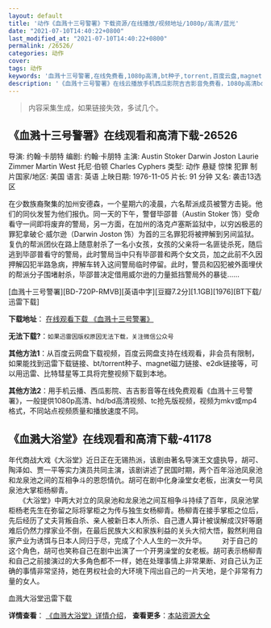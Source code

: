```yaml
---
layout: default
title: '动作《血溅十三号警署》下载资源/在线播放/视频地址/1080p/高清/蓝光'
date: "2021-07-10T14:40:22+0800"
last_modified_at: "2021-07-10T14:40:22+0800"
permalink: /26526/
categories: 动作
cover:
tags: 动作
keywords: '血溅十三号警署,在线免费看,1080p高清,bt种子,torrent,百度云盘,magnet,磁力链,迅雷下载资源'
description: '《血溅十三号警署》在线云播放手机西瓜影院吉吉影音免费看，1080p高清bd/hd未删减完整版和tc抢先枪版，mkv/mp4格式，附带bt/torrent种子、magnet/磁力链、百度云盘、网盘资源迅雷下载链接'
---
```


>内容采集生成，如果链接失效，多试几个。


## 《血溅十三号警署》在线观看和高清下载-26526

导演: 约翰·卡朋特 编剧: 约翰·卡朋特 主演: Austin Stoker Darwin Joston Laurie Zimmer Martin West 托尼·伯顿 Charles Cyphers 类型: 动作 悬疑 惊悚 犯罪 制片国家/地区: 美国 语言: 英语 上映日期: 1976-11-05 片长: 91 分钟 又名: 袭击13选区

在少数族裔聚集的加州安德森，一个星期六的凌晨，六名帮派成员被警方击毙。他们的同伙发誓为他们报仇。同一天的下午，警督毕邵普（Austin Stoker 饰）受命看守一间即将废弃的警局，另一方面，在加州的洛克卢塞斯监狱中，以穷凶极恶的罪犯拿破仑·威尔逊（Darwin Joston 饰）为首的三名罪犯将被押解到另间监狱。复仇的帮派团伙在路上随意射杀了一名小女孩，女孩的父亲将一名匪徒杀死，随后逃到毕邵普看守的警局，此时警局当中只有毕邵普和两个女文员，加之此前不久因押解囚犯半路急病，押解车转入这间警局临时停留。此时，警员和囚犯被外面埋伏的帮派分子围堵射杀，毕邵普决定借用威尔逊的力量抵挡警局外的暴徒……


[血溅十三号警署][BD-720P-RMVB][英语中字][豆瓣7.2分][1.1GB][1976][BT下载/迅雷下载]

**下载地址**： [在线观看下载 《血溅十三号警署》](https://www.btdx8.com/torrent/assault_on_precinct_13_1976.html) 


**无法下载?**：`如果迅雷因版权原因无法下载，关注微信公众号 `

**其他方法1**：从百度云网盘下载视频，百度云网盘支持在线观看，非会员有限制，如果能找到迅雷下载链接、bt/torrent种子、magnet磁力链接、e2dk链接等，可以用迅雷、比特彗星等工具将完整视频下载到本地。

**其他方法2**：用手机云播、西瓜影院、吉吉影音等在线免费观看《血溅十三号警署》，一般提供1080p高清、hd/bd高清视频、tc抢先版视频，视频为mkv或mp4格式，不同站点视频质量和播放速度不同。


## 《血溅大浴堂》在线观看和高清下载-41178

年代商战大戏《大浴堂》近日正在无锡热派，该剧由著名导演王文盛执导，胡可、陶泽如、贾一平等实力演员共同主演，该剧讲述了民国时期，两个百年浴池凤泉池和龙泉池之间的互相争斗的恩怨情仇。胡可在剧中化身澡堂女老板，出演女一号凤泉池大掌柜杨柳青。<br />　　《大浴堂》中两大对立的凤泉池和龙泉池之间互相争斗持续了百年，凤泉池掌柜杨老先生在弥留之际将掌柜之为传与独生女杨柳青。杨柳青在接手掌柜之位后，先后经历了丈夫背叛自杀、亲人被新日本人所杀、自己遭人算计被误解成汉奸等磨难后仍然力撑家业不倒，在最后民族大义和家族利益的关头大彻大悟，毅然利用自家产业为诱饵与日本人同归于尽，完成了个人人生的一次升华。 　　对于自己的这个角色，胡可也笑称自己在剧中出演了一个开男澡堂的女老板。胡可表示杨柳青和自己之前接演过的大多角色都不一样，她在处理事情上非常果断、对自己认为正确的事情非常坚持，她在男权社会的大环境下闯出自己的一片天地，是个非常有力量的女人。


血溅大浴堂迅雷下载

**详情查看**： [《血溅大浴堂》详情介绍](/movie/41178/)， **查看更多**：[本站资源大全](/movie/t/all/)

